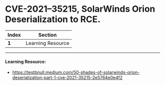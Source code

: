# CVE-2021–35215, SolarWinds Orion Deserialization to RCE. 

Index | Section
--- | ---
**1** | Learning Resource

___


#### Learning Resource: 

* https://testbnull.medium.com/50-shades-of-solarwinds-orion-deserialization-part-1-cve-2021-35215-2e5764e0e4f2
